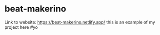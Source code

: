 # beat-makerino	
Link to website:
https://beat-makerino.netlify.app/ this is an example of my project here
#yo

